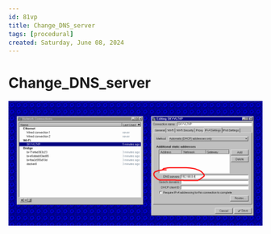 ```yaml
---
id: 81vp
title: Change_DNS_server
tags: [procedural]
created: Saturday, June 08, 2024
---
```


# Change_DNS_server

![](../img/change-dns-server.png)
